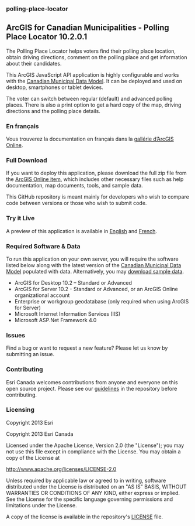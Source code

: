 ### polling-place-locator
## ArcGIS for Canadian Municipalities - Polling Place Locator 10.2.0.1

The Polling Place Locator helps voters find their polling place location, obtain driving directions, comment on the polling place and get information about their candidates.

This ArcGIS JavaScript API application is highly configurable and works with the [Canadian Municipal Data Model](http://www.arcgis.com/home/item.html?id=0487111bd16a4c2ca757687d588aa783 "Download the Data Model"). It can be deployed and used on desktop, smartphones or tablet devices.

The voter can switch between regular (default) and advanced polling places.  There is also a print option to get a hard copy of the map, driving directions and the polling place details.

### En français
Vous trouverez la documentation en français dans la [gallérie d’ArcGIS Online](http://www.arcgis.com/home/item.html?id=7e8d018c531b4ec7a2ca70e56d6ed9b2).

### Full Download
If you want to deploy this application, please download the full zip file from the [ArcGIS Online item](http://www.arcgis.com/home/item.html?id=7e8d018c531b4ec7a2ca70e56d6ed9b2), which includes other necessary files such as help documentation, map documents, tools, and sample data.

This GitHub repository is meant mainly for developers who wish to compare code between versions or those who wish to submit code.

### Try it Live

A preview of this application is available in [English](http://apps.esri.ca/pollingplacelocator/ "Try it live") and [French](http://apps.esri.ca/pollingplacelocator/fr "Essayer l'application en français").

### Required Software & Data
To run this application on your own server, you will require the software listed below along with the latest version of the [Canadian Municipal Data Model](http://www.arcgis.com/home/item.html?id=0487111bd16a4c2ca757687d588aa783 "Download the Data Model") populated with data. Alternatively, you may [download sample data](http://www.arcgis.com/home/item.html?id=7e8d018c531b4ec7a2ca70e56d6ed9b2).

- ArcGIS for Desktop 10.2 – Standard or Advanced
- ArcGIS for Server 10.2 - Standard or Advanced, or an ArcGIS Online organizational account
- Enterprise or workgroup geodatabase (only required when using ArcGIS for Server)
- Microsoft Internet Information Services (IIS)
- Microsoft ASP.Net Framework 4.0

### Issues

Find a bug or want to request a new feature? Please let us know by submitting an issue.
### Contributing

Esri Canada welcomes contributions from anyone and everyone on this open source project. Please see our [guidelines](../master/Contributing.md) in the repository before contributing.

### Licensing
Copyright 2013 Esri

Copyright 2013 Esri Canada

Licensed under the Apache License, Version 2.0 (the "License"); you may not use this file except in compliance with the License. You may obtain a copy of the License at

http://www.apache.org/licenses/LICENSE-2.0

Unless required by applicable law or agreed to in writing, software distributed under the License is distributed on an "AS IS" BASIS, WITHOUT WARRANTIES OR CONDITIONS OF ANY KIND, either express or implied. See the License for the specific language governing permissions and limitations under the License.

A copy of the license is available in the repository's [LICENSE](../master/LICENSE) file.
